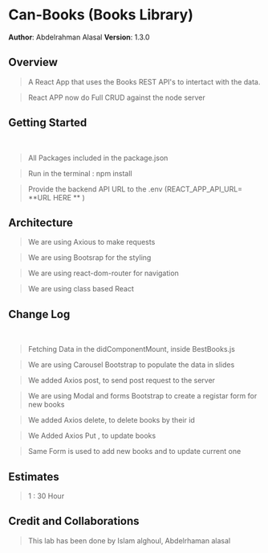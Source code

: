 # Can-Books (Books Library)

**Author**: Abdelrahman Alasal
**Version**: 1.3.0 

## Overview

> A React App that uses the Books REST API's to intertact with the data. <br>

> React APP now do Full CRUD against the node server <br>




## Getting Started

<br>

> All Packages included in the package.json  <br>

> Run in the terminal : npm install  <br>

> Provide the backend API URL to the .env (REACT_APP_API_URL= **URL HERE ** )  <br>

## Architecture

> We are using Axious to make requests  <br>

> We are using Bootsrap for the styling <br>

> We are using react-dom-router for navigation <br>

> We are using class based React    <br>


## Change Log

<br>

> Fetching Data in the didComponentMount, inside BestBooks.js  <br>

> We are using Carousel  Bootstrap to populate the data in slides <br>

> We added Axios post, to send post request to the server <br>

> We are using Modal and forms  Bootstrap to create a registar form for new books <br>

> We added Axios delete, to delete books by their id  <br>

> We Added Axios Put , to update books <br>

> Same Form is used to add new books and to update current one <br>



## Estimates

> 1 : 30 Hour

## Credit and Collaborations

> This lab has been done by Islam alghoul, Abdelrhaman alasal